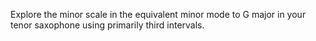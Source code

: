 Explore the minor scale in the equivalent minor mode to G major in your tenor saxophone using primarily third intervals.